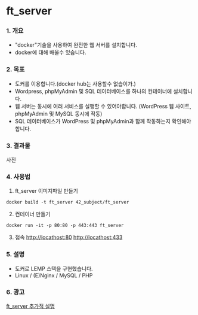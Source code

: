 # ft_server
### 1. 개요
* "docker"기술을 사용하여 완전한 웹 서버를 설치합니다.
* docker에 대해 배울수 있습니다. 

### 2. 목표
* 도커를 이용합니다.(docker hub는 사용할수 없습이가.)
* Wordpress, phpMyAdmin 및 SQL 데이터베이스를 하나의 컨테이너에 설치합니다.
* 웹 서버는 동시에 여러 서비스를 실행할 수 있어야합니다. (WordPress 웹 사이트, phpMyAdmin 및 MySQL 동시에 작동)
* SQL 데이터베이스가 WordPress 및 phpMyAdmin과 함께 작동하는지 확인해야합니다.

### 3. 결과물
사진

### 4. 사용법
1. ft_server 이미지파일 만들기
<pre><code>docker build -t ft_server 42_subject/ft_server</pre></code>

2. 컨테이너 만들기
<pre><code>docker run -it -p 80:80 -p 443:443 ft_server</pre></code>

3. 접속
[http://locathost:80](http://locathost:80)
[http://locathost:433](http://locathost:433)

### 5. 설명
* 도커로 LEMP 스택을 구현했습니다.
* Linux / (E)Nginx / MySQL / PHP

### 6. 광고
[ft_server 추가적 설명](https://velog.io/@hey-chocopie/%EB%8F%84%EC%BB%A4-%EC%82%AC%EC%9A%A9%EB%B2%95-%EB%8D%B0%EB%B9%84%EC%95%88-os%EC%84%A4%EC%B9%98-nginx-%EC%84%A4%EC%B9%98-php-fmp-wordpress-myphpadin-myriaDB-%EC%98%AC%EB%A0%A4%EB%B3%B4%EA%B8%B0ftserver-%EA%B3%BC%EC%A0%9C%ED%92%80%EC%9D%B4)